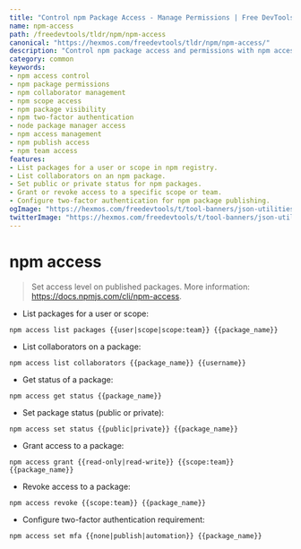 ```yaml
---
title: "Control npm Package Access - Manage Permissions | Free DevTools"
name: npm-access
path: /freedevtools/tldr/npm/npm-access
canonical: "https://hexmos.com/freedevtools/tldr/npm/npm-access/"
description: "Control npm package access and permissions with npm access. Manage collaborators, set package status, and configure two-factor authentication. Free online tool, no registration required."
category: common
keywords:
- npm access control
- npm package permissions
- npm collaborator management
- npm scope access
- npm package visibility
- npm two-factor authentication
- node package manager access
- npm access management
- npm publish access
- npm team access
features:
- List packages for a user or scope in npm registry.
- List collaborators on an npm package.
- Set public or private status for npm packages.
- Grant or revoke access to a specific scope or team.
- Configure two-factor authentication for npm package publishing.
ogImage: "https://hexmos.com/freedevtools/t/tool-banners/json-utilities-banner.png"
twitterImage: "https://hexmos.com/freedevtools/t/tool-banners/json-utilities-banner.png"
---
```


# npm access

> Set access level on published packages.
> More information: <https://docs.npmjs.com/cli/npm-access>.

- List packages for a user or scope:

`npm access list packages {{user|scope|scope:team}} {{package_name}}`

- List collaborators on a package:

`npm access list collaborators {{package_name}} {{username}}`

- Get status of a package:

`npm access get status {{package_name}}`

- Set package status (public or private):

`npm access set status {{public|private}} {{package_name}}`

- Grant access to a package:

`npm access grant {{read-only|read-write}} {{scope:team}} {{package_name}}`

- Revoke access to a package:

`npm access revoke {{scope:team}} {{package_name}}`

- Configure two-factor authentication requirement:

`npm access set mfa {{none|publish|automation}} {{package_name}}`
